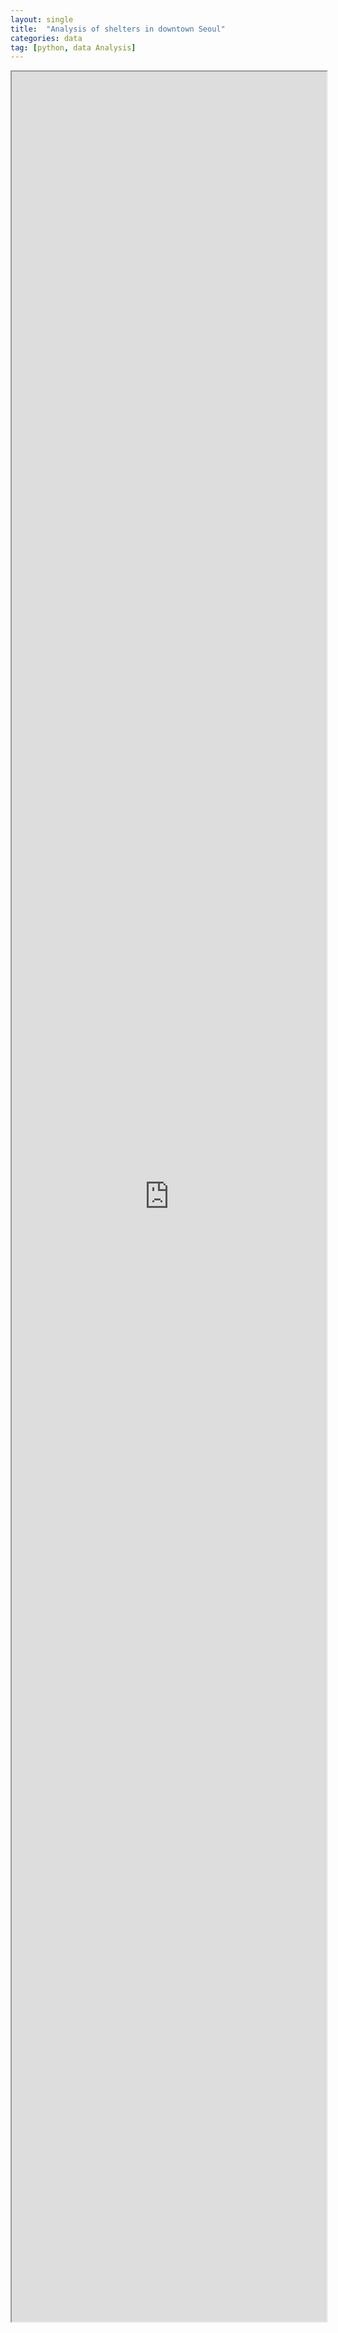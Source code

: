 ```yaml
---
layout: single
title:  "Analysis of shelters in downtown Seoul"
categories: data
tag: [python, data Analysis]
---
```


<iframe src = "https://nbviewer.org/github/MinJ-Kimm/MinJeeKim.github.io/blob/d596fef865c47b254101d96551db99b57c01ae86/서울대피소_publish.ipynb"
        width="100%" height="3600" scrolling="yes" frameboard="0">

